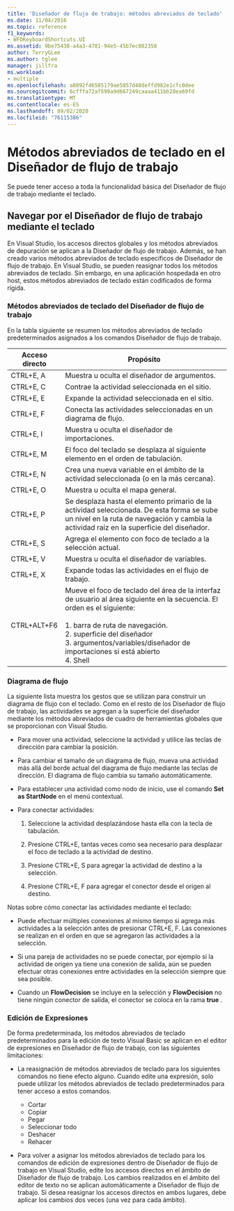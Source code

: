 ```yaml
---
title: 'Diseñador de flujo de trabajo: métodos abreviados de teclado'
ms.date: 11/04/2016
ms.topic: reference
f1_keywords:
- WFDKeyboardShortcuts.UI
ms.assetid: 9be75438-a4a3-4781-94e5-45b7ec082358
author: TerryGLee
ms.author: tglee
manager: jillfra
ms.workload:
- multiple
ms.openlocfilehash: a8892f46585179ae5857d48deffd982e1cfc0dee
ms.sourcegitcommit: 6cfffa72af599a9d667249caaaa411bb28ea69fd
ms.translationtype: MT
ms.contentlocale: es-ES
ms.lasthandoff: 09/02/2020
ms.locfileid: "76115386"
---
```

# <a name="keyboard-shortcuts-in-the-workflow-designer"></a>Métodos abreviados de teclado en el Diseñador de flujo de trabajo

Se puede tener acceso a toda la funcionalidad básica del Diseñador de flujo de trabajo mediante el teclado.

## <a name="navigating-the-workflow-designer-using-the-keyboard"></a>Navegar por el Diseñador de flujo de trabajo mediante el teclado

En Visual Studio, los accesos directos globales y los métodos abreviados de depuración se aplican a la Diseñador de flujo de trabajo. Además, se han creado varios métodos abreviados de teclado específicos de Diseñador de flujo de trabajo. En Visual Studio, se pueden reasignar todos los métodos abreviados de teclado. Sin embargo, en una aplicación hospedada en otro host, estos métodos abreviados de teclado están codificados de forma rígida.

### <a name="workflow-designer-keyboard-shortcuts"></a>Métodos abreviados de teclado del Diseñador de flujo de trabajo

En la tabla siguiente se resumen los métodos abreviados de teclado predeterminados asignados a los comandos Diseñador de flujo de trabajo.

|Acceso directo|Propósito|
|-|-------------|
|CTRL+E, A|Muestra u oculta el diseñador de argumentos.|
|CTRL+E, C|Contrae la actividad seleccionada en el sitio.|
|CTRL+E, E|Expande la actividad seleccionada en el sitio.|
|CTRL+E, F|Conecta las actividades seleccionadas en un diagrama de flujo.|
|CTRL+E, I|Muestra u oculta el diseñador de importaciones.|
|CTRL+E, M|El foco del teclado se desplaza al siguiente elemento en el orden de tabulación.|
|CTRL+E, N|Crea una nueva variable en el ámbito de la actividad seleccionada (o en la más cercana).|
|CTRL+E, O|Muestra u oculta el mapa general.|
|CTRL+E, P|Se desplaza hasta el elemento primario de la actividad seleccionada. De esta forma se sube un nivel en la ruta de navegación y cambia la actividad raíz en la superficie del diseñador.|
|CTRL+E, S|Agrega el elemento con foco de teclado a la selección actual.|
|CTRL+E, V|Muestra u oculta el diseñador de variables.|
|CTRL+E, X|Expande todas las actividades en el flujo de trabajo.|
|CTRL+ALT+F6|Mueve el foco de teclado del área de la interfaz de usuario al área siguiente en la secuencia. El orden es el siguiente:<br /><br /> 1. barra de ruta de navegación.<br />2. superficie del diseñador<br />3. argumentos/variables/diseñador de importaciones si está abierto<br />4. Shell|

### <a name="flowchart"></a>Diagrama de flujo

La siguiente lista muestra los gestos que se utilizan para construir un diagrama de flujo con el teclado. Como en el resto de los Diseñador de flujo de trabajo, las actividades se agregan a la superficie del diseñador mediante los métodos abreviados de cuadro de herramientas globales que se proporcionan con Visual Studio.

- Para mover una actividad, seleccione la actividad y utilice las teclas de dirección para cambiar la posición.

- Para cambiar el tamaño de un diagrama de flujo, mueva una actividad más allá del borde actual del diagrama de flujo mediante las teclas de dirección. El diagrama de flujo cambia su tamaño automáticamente.

- Para establecer una actividad como nodo de inicio, use el comando **Set as StartNode** en el menú contextual.

- Para conectar actividades:

    1. Seleccione la actividad desplazándose hasta ella con la tecla de tabulación.

    2. Presione CTRL+E, tantas veces como sea necesario para desplazar el foco de teclado a la actividad de destino.

    3. Presione CTRL+E, S para agregar la actividad de destino a la selección.

    4. Presione CTRL+E, F para agregar el conector desde el origen al destino.

Notas sobre cómo conectar las actividades mediante el teclado:

- Puede efectuar múltiples conexiones al mismo tiempo si agrega más actividades a la selección antes de presionar CTRL+E, F. Las conexiones se realizan en el orden en que se agregaron las actividades a la selección.

- Si una pareja de actividades no se puede conectar, por ejemplo si la actividad de origen ya tiene una conexión de salida, aún se pueden efectuar otras conexiones entre actividades en la selección siempre que sea posible.

- Cuando un **FlowDecision** se incluye en la selección y **FlowDecision** no tiene ningún conector de salida, el conector se coloca en la rama **true** .

### <a name="expression-editing"></a>Edición de Expresiones

De forma predeterminada, los métodos abreviados de teclado predeterminados para la edición de texto Visual Basic se aplican en el editor de expresiones en Diseñador de flujo de trabajo, con las siguientes limitaciones:

- La reasignación de métodos abreviados de teclado para los siguientes comandos no tiene efecto alguno. Cuando edite una expresión, solo puede utilizar los métodos abreviados de teclado predeterminados para tener acceso a estos comandos.

  - Cortar
  - Copiar
  - Pegar
  - Seleccionar todo
  - Deshacer
  - Rehacer

- Para volver a asignar los métodos abreviados de teclado para los comandos de edición de expresiones dentro de Diseñador de flujo de trabajo en Visual Studio, edite los accesos directos en el ámbito de Diseñador de flujo de trabajo. Los cambios realizados en el ámbito del editor de texto no se aplican automáticamente a Diseñador de flujo de trabajo. Si desea reasignar los accesos directos en ambos lugares, debe aplicar los cambios dos veces (una vez para cada ámbito).
